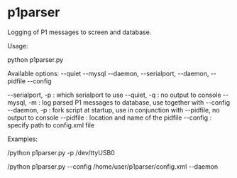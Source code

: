 p1parser
========

Logging of P1 messages to screen and database.

Usage:

python p1parser.py <options>

Available options: --quiet --mysql --daemon, --serialport, --daemon, --pidfile --config

--serialport, -p    : which serialport to use
--quiet, -q         : no output to console
--mysql, -m         : log parsed P1 messages to database, use together with --config
--daemon, -p        : fork script at startup, use in conjunction with --pidfile, no output to console
--pidfile           : location and name of the pidfile
--config            : specify path to config.xml file

Examples:

/python p1parser.py -p /dev/ttyUSB0 
 
/python p1parser.py --config /home/user/p1parser/config.xml --daemon


